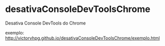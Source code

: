 desativaConsoleDevToolsChrome
=============================

Desativa Console DevTools do Chrome

exemplo:
http://victorvhpg.github.io/desativaConsoleDevToolsChrome/exemplo.html